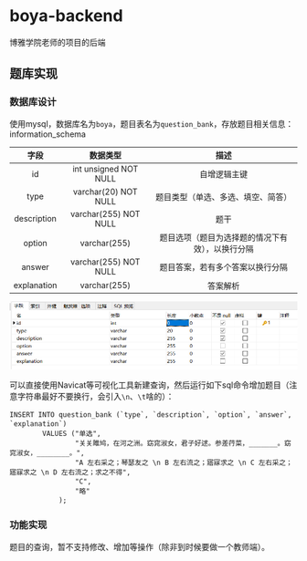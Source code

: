# boya-backend
博雅学院老师的项目的后端

## 题库实现

### 数据库设计

使用mysql，数据库名为`boya`，题目表名为`question_bank`，存放题目相关信息：information_schema

|    字段     |       数据类型        |                       描述                       |
| :---------: | :-------------------: | :----------------------------------------------: |
|     id      | int unsigned NOT NULL |                   自增逻辑主键                   |
|    type     | varchar(20) NOT NULL  |        题目类型（单选、多选、填空、简答）        |
| description | varchar(255) NOT NULL |                       题干                       |
|   option    |     varchar(255)      | 题目选项（题目为选择题的情况下有效），以换行分隔 |
|   answer    | varchar(255) NOT NULL |         题目答案，若有多个答案以换行分隔         |
| explanation |     varchar(255)      |                     答案解析                     |

<img src="img/image-20220126195226495.png" alt="image-20220126195226495" style="zoom:80%;" />

可以直接使用Navicat等可视化工具新建查询，然后运行如下sql命令增加题目（注意字符串最好不要换行，会引入`\n`、`\t`啥的）：

```mysql
INSERT INTO question_bank (`type`, `description`, `option`, `answer`, `explanation`)
		VALUES ("单选",
				"关关雎鸠，在河之洲。窈窕淑女，君子好逑。参差荇菜，_______。窈窕淑女，________。",
				"A 左右采之；琴瑟友之 \n B 左右流之；寤寐求之 \n C 左右采之；寤寐求之 \n D 左右流之；求之不得",
			    "C",
				"略"
			);
```

### 功能实现

题目的查询，暂不支持修改、增加等操作（除非到时候要做一个教师端）。
